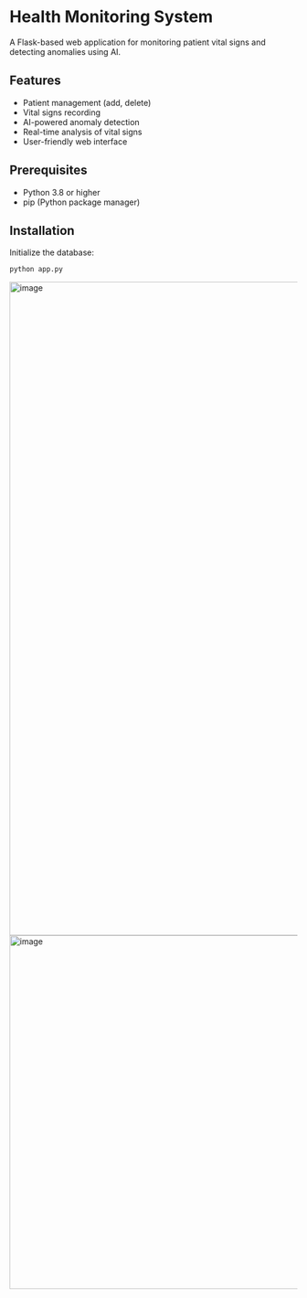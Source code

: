 # Health Monitoring System

A Flask-based web application for monitoring patient vital signs and detecting anomalies using AI.

## Features

- Patient management (add, delete)
- Vital signs recording
- AI-powered anomaly detection
- Real-time analysis of vital signs
- User-friendly web interface

## Prerequisites

- Python 3.8 or higher
- pip (Python package manager)

## Installation
Initialize the database:
```bash
python app.py
```
<img width="1144" alt="image" src="https://github.com/user-attachments/assets/d1e0cd2e-4c78-4cca-9197-73e6c559dcd3" />


<img width="619" alt="image" src="https://github.com/user-attachments/assets/d746cf6a-d001-4cde-8a43-d7a4e47b4454" />





